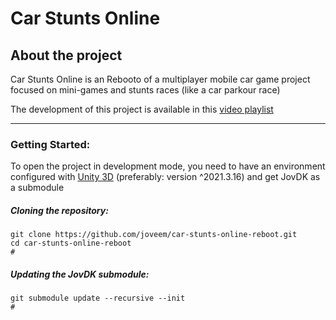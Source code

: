 # Car Stunts Online

## About the project

Car Stunts Online is an Rebooto of a multiplayer mobile car game project focused on mini-games and stunts races (like a car parkour race)

The development of this project is available in this [video playlist](https://youtube.com/playlist?list=PLK2spd6rahEV9W5tLVy-BWKqdfyfPyQhz)

---

### Getting Started:

To open the project in development mode, you need to have an environment configured with [Unity 3D](https://unity3d.com/pt/get-unity/download/archive) (preferably: version ^2021.3.16) and get JovDK as a submodule


##### Cloning the repository:


``` 
git clone https://github.com/joveem/car-stunts-online-reboot.git
cd car-stunts-online-reboot
#
```

##### Updating the JovDK submodule:

``` 
git submodule update --recursive --init
#
```
